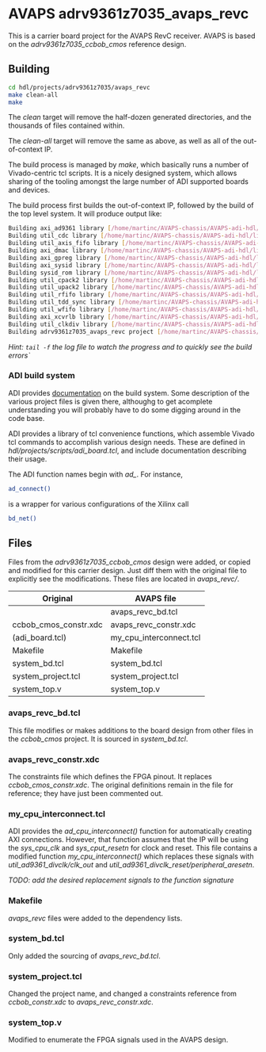 # AVAPS adrv9361z7035_avaps_revc

This is a carrier board project for the AVAPS RevC receiver.
AVAPS is based on the *adrv9361z7035_ccbob_cmos* reference
design. 

## Building
```sh
cd hdl/projects/adrv9361z7035/avaps_revc
make clean-all
make
```

The *clean* target will remove the half-dozen generated 
directories, and the thousands of files contained within.

The *clean-all* target will remove the same as above, as well 
as all of the out-of-context IP.

The build process is managed by *make*, which basically runs a number of
Vivado-centric tcl scripts. It is a nicely designed system, which
allows sharing of the tooling amongst the large number of ADI
supported boards and devices.

The build process first builds the out-of-context IP, followed by the build of the top level system.
It will produce output like:
```sh
Building axi_ad9361 library [/home/martinc/AVAPS-chassis/AVAPS-adi-hdl/library/axi_ad9361/axi_ad9361_ip.log] ... OK
Building util_cdc library [/home/martinc/AVAPS-chassis/AVAPS-adi-hdl/library/util_cdc/util_cdc_ip.log] ... OK
Building util_axis_fifo library [/home/martinc/AVAPS-chassis/AVAPS-adi-hdl/library/util_axis_fifo/util_axis_fifo_ip.log] ... OK
Building axi_dmac library [/home/martinc/AVAPS-chassis/AVAPS-adi-hdl/library/axi_dmac/axi_dmac_ip.log] ... OK
Building axi_gpreg library [/home/martinc/AVAPS-chassis/AVAPS-adi-hdl/library/axi_gpreg/axi_gpreg_ip.log] ... OK
Building axi_sysid library [/home/martinc/AVAPS-chassis/AVAPS-adi-hdl/library/axi_sysid/axi_sysid_ip.log] ... OK
Building sysid_rom library [/home/martinc/AVAPS-chassis/AVAPS-adi-hdl/library/sysid_rom/sysid_rom_ip.log] ... OK
Building util_cpack2 library [/home/martinc/AVAPS-chassis/AVAPS-adi-hdl/library/util_pack/util_cpack2/util_cpack2_ip.log] ... OK
Building util_upack2 library [/home/martinc/AVAPS-chassis/AVAPS-adi-hdl/library/util_pack/util_upack2/util_upack2_ip.log] ... OK
Building util_rfifo library [/home/martinc/AVAPS-chassis/AVAPS-adi-hdl/library/util_rfifo/util_rfifo_ip.log] ... OK
Building util_tdd_sync library [/home/martinc/AVAPS-chassis/AVAPS-adi-hdl/library/util_tdd_sync/util_tdd_sync_ip.log] ... OK
Building util_wfifo library [/home/martinc/AVAPS-chassis/AVAPS-adi-hdl/library/util_wfifo/util_wfifo_ip.log] ... OK
Building axi_xcvrlb library [/home/martinc/AVAPS-chassis/AVAPS-adi-hdl/library/xilinx/axi_xcvrlb/axi_xcvrlb_ip.log] ... OK
Building util_clkdiv library [/home/martinc/AVAPS-chassis/AVAPS-adi-hdl/library/xilinx/util_clkdiv/util_clkdiv_ip.log] ... OK
Building adrv9361z7035_avaps_revc project [/home/martinc/AVAPS-chassis/AVAPS-adi-hdl/projects/adrv9361z7035/avaps_revc/adrv9361z7035_avaps_revc_vivado.log] ...
```

*Hint: `tail -f` the log file to watch the progress and to quickly see the build errors`*

### ADI build system
ADI provides [documentation](https://wiki.analog.com/resources/fpga/docs/hdl/porting_project_quick_start_guide)
on the build system. Some description of the various project files is given there,
althoughg to get acomplete understanding you  will probably have to do
some digging around in the code base.

ADI provides a library of tcl convenience functions, which assemble
Vivado tcl commands to accomplish various design needs. These
are defined in *hdl/projects/scripts/adi_board.tcl*, and include
documentation describing their usage.

The ADI 
function names begin with *ad_*. For instance,
```sh
ad_connect()
```
is a wrapper for various configurations of the Xilinx call
```sh
bd_net()
```

## Files
Files from the *adrv9361z7035_ccbob_cmos* design were added, or copied and modified
for this carrier design. Just diff them with the original file to explicitly see
the modifications. These files are located in *avaps_revc/*.

| Original               | AVAPS file|
|----------------------|------------------------|
|                      | avaps_revc_bd.tcl      |
| ccbob_cmos_constr.xdc| avaps_revc_constr.xdc  |
| (adi_board.tcl)      | my_cpu_interconnect.tcl|
| Makefile             | Makefile               |
| system_bd.tcl        | system_bd.tcl          |
| system_project.tcl   | system_project.tcl     |
| system_top.v         | system_top.v           |

### avaps_revc_bd.tcl
This file modifies or makes additions to the board
design from other files in the *ccbob_cmos* project.
It is sourced in *system_bd.tcl*.

### avaps_revc_constr.xdc
The constraints file which defines the FPGA pinout. It
replaces *ccbob_cmos_constr.xdc*. The original definitions
remain in the file for reference; they have just been 
commented out.

### my_cpu_interconnect.tcl
ADI provides the *ad_cpu_interconnect()* function for automatically
creating AXI connections. However, that function assumes that the
IP will be using the *sys_cpu_clk* and *sys_cput_resetn* for clock
and reset. This file contains a modified function *my_cpu_interconnect()*
which replaces these signals with  *util_ad9361_divclk/clk_out* and 
*util_ad9361_divclk_reset/peripheral_aresetn*.

*TODO: add the desired replacement signals to the function signature*

### Makefile
*avaps_revc* files were added to the dependency lists.

### system_bd.tcl
Only added the sourcing of *avaps_revc_bd.tcl*.

### system_project.tcl
Changed the project name, and changed a constraints reference 
from *ccbob_constr.xdc* to *avaps_revc_constr.xdc*.

### system_top.v
Modified to enumerate the FPGA signals used in the AVAPS design.